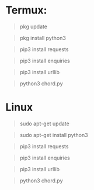 # Termux:

> pkg update

> pkg install python3

> pip3 install requests

> pip3 install enquiries

> pip3 install urllib

> python3 chord.py

# Linux

> sudo apt-get update

> sudo apt-get install python3

> pip3 install requests

> pip3 install enquiries

> pip3 install urllib

> python3 chord.py
